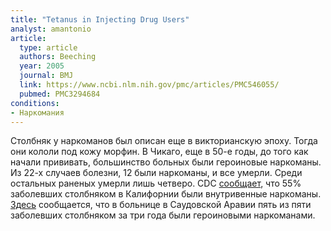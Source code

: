 ```yaml
---
title: "Tetanus in Injecting Drug Users"
analyst: amantonio
article:
  type: article
  authors: Beeching
  year: 2005
  journal: BMJ
  link: https://www.ncbi.nlm.nih.gov/pmc/articles/PMC546055/
  pubmed: PMC3294684
conditions:
- Наркомания
---
```


Столбняк у наркоманов был описан еще в викторианскую эпоху. Тогда они кололи под кожу морфин.
В Чикаго, еще в 50-е годы, до того как начали прививать, большинство больных были героиновые наркоманы. Из 22-х случаев болезни, 12 были наркоманы, и все умерли. Среди остальных раненых умерли лишь четверо.
CDC [сообщает](https://www.ncbi.nlm.nih.gov/pubmed/9737506), что 55% заболевших столбняком в Калифорнии были внутривенные наркоманы.
[Здесь](https://www.ncbi.nlm.nih.gov/pubmed/17261932) сообщается, что в больнице в Саудовской Аравии пять из пяти заболевших столбняком за три года были героиновыми наркоманами.
